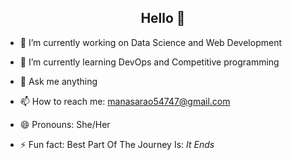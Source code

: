  <!DOCTYPE html>
<html>
<body>
<h2 align="center">Hello <coders/> 👋</h2>

<!--
**manasarao30/manasarao30** is a ✨ _special_ ✨ repository because its `README.md` (this file) appears on your GitHub profile.

Here are some ideas to get you started:

- 🔭 I’m currently working on ...
- 🌱 I’m currently learning ...
- 👯 I’m looking to collaborate on ...
- 🤔 I’m looking for help with ...
- 💬 Ask me about ...
- 📫 How to reach me: ...
- 😄 Pronouns: ...
- ⚡ Fun fact: ...
-->
- 🔭 I’m currently working on Data Science and Web Development  
 
- 🌱 I’m currently learning DevOps and Competitive programming
 
- 💬 Ask me anything 
 
- 📫 How to reach me: manasarao54747@gmail.com
 
- 😄 Pronouns: She/Her
 
- ⚡ Fun fact: Best Part Of The Journey Is: <i>It Ends</i>


</body>

</html>
 

